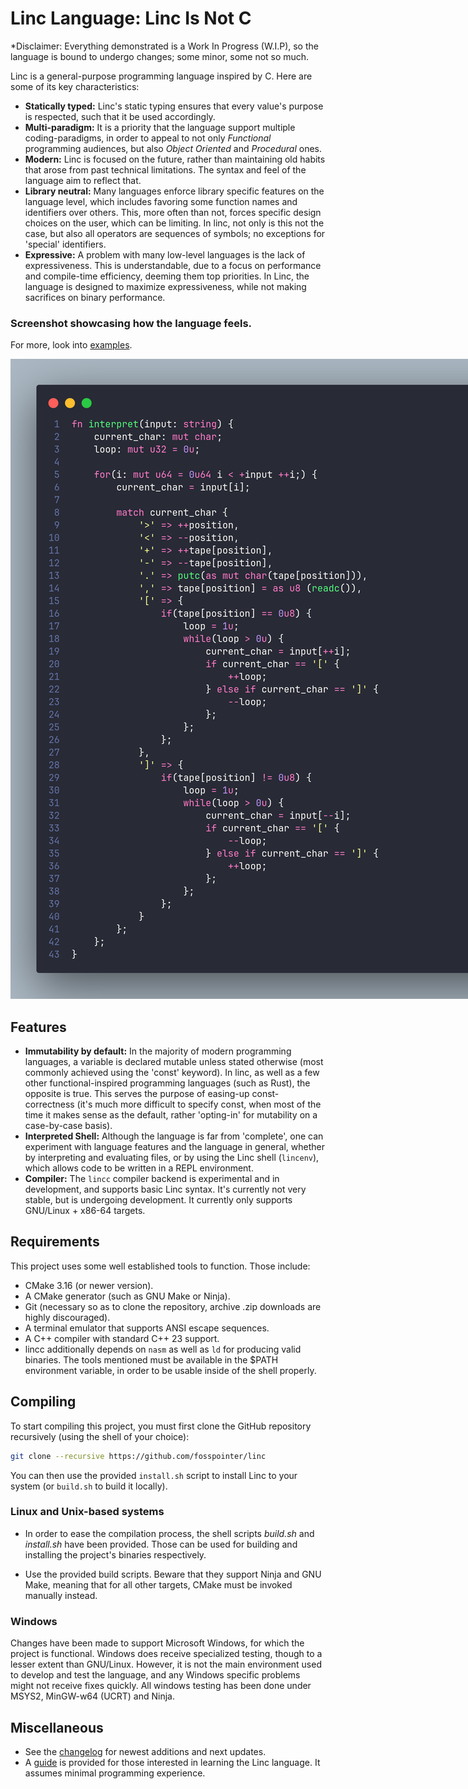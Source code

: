 # Linc Language: Linc Is Not C

*Disclaimer: Everything demonstrated is a Work In Progress (W.I.P), so the language is bound to undergo changes; some minor, some not so much.

Linc is a general-purpose programming language inspired by C.
Here are some of its key characteristics:

- **Statically typed:** Linc's static typing ensures that every value's purpose is respected, such that it be used accordingly.
- **Multi-paradigm:** It is a priority that the language support multiple coding-paradigms, in order to appeal to not only *Functional* programming audiences, but also *Object Oriented* and *Procedural* ones.
- **Modern:** Linc is focused on the future, rather than maintaining old habits that arose from past technical limitations. The syntax and feel of the language aim to reflect that.
- **Library neutral:** Many languages enforce library specific features on the language level, which includes favoring some function names and identifiers over others. This, more often than not, forces specific design choices on the user, which can be limiting. In linc, not only is this not the case, but also all operators are sequences of symbols; no exceptions for 'special' identifiers.
- **Expressive:** A problem with many low-level languages is the lack of expressiveness. This is understandable, due to a focus on performance and compile-time efficiency, deeming them top priorities. In Linc, the language is designed to maximize expressiveness, while not making sacrifices on binary performance.

### Screenshot showcasing how the language feels.

For more, look into [examples](./examples/).

<img src="./assets/images/screenshot.png" style="max-width: 64rem" alt="Code example (generated using CodeSnap)."/>

## Features

- **Immutability by default:** In the majority of modern programming languages, a variable is declared mutable unless stated otherwise (most commonly achieved using the 'const' keyword). In linc, as well as a few other functional-inspired programming languages (such as Rust), the opposite is true. This serves the purpose of easing-up const-correctness (it's much more difficult to specify const, when most of the time it makes sense as the default, rather 'opting-in' for mutability on a case-by-case basis).
- **Interpreted Shell:** Although the language is far from 'complete', one can experiment with language features and the language in general, whether by interpreting and evaluating files, or by using the Linc shell (`lincenv`), which allows code to be written in a REPL environment.
- **Compiler:** The `lincc` compiler backend is experimental and in development, and supports basic Linc syntax. It's currently not very stable, but is undergoing development. It currently only supports GNU/Linux + x86-64 targets.

## Requirements

This project uses some well established tools to function. Those include:

- CMake 3.16 (or newer version).
- A CMake generator (such as GNU Make or Ninja).
- Git (necessary so as to clone the repository, archive .zip downloads are highly discouraged).
- A terminal emulator that supports ANSI escape sequences.
- A C++ compiler with standard C++ 23 support.
- lincc additionally depends on `nasm` as well as `ld` for producing valid binaries.
The tools mentioned must be available in the $PATH environment variable, in order to be usable inside of the shell properly.

## Compiling

To start compiling this project, you must first clone the GitHub repository recursively (using the shell of your choice):

```sh
git clone --recursive https://github.com/fosspointer/linc
```

You can then use the provided `install.sh` script to install Linc to your system (or `build.sh` to build it locally).

### Linux and Unix-based systems

- In order to ease the compilation process, the shell scripts *build.sh* and *install.sh* have been provided. Those can be used for building and installing the project's binaries respectively.

- Use the provided build scripts. Beware that they support Ninja and GNU Make, meaning that for all other targets, CMake must be invoked manually instead. 

### Windows

Changes have been made to support Microsoft Windows, for which the project is functional. Windows does receive specialized testing, though to a lesser extent than GNU/Linux. However, it is not the main environment used to develop and test the language, and any Windows specific problems might not receive fixes quickly. All windows testing has been done under MSYS2, MinGW-w64 (UCRT) and Ninja.

## Miscellaneous

- See the [changelog](./changelog.md) for newest additions and next updates.
- A [guide](./guide/0-getting_started.md) is provided for those interested in learning the Linc language. It assumes minimal programming experience.
